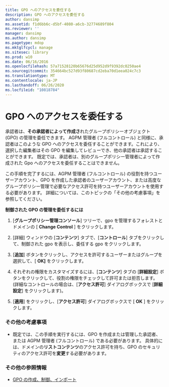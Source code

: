 ```yaml
---
title: GPO へのアクセスを委任する
description: GPO へのアクセスを委任する
author: dansimp
ms.assetid: f1d6bb6c-d5bf-4080-a6cb-32774689f804
ms.reviewer: ''
manager: dansimp
ms.author: dansimp
ms.pagetype: mdop
ms.mktglfcycl: manage
ms.sitesec: library
ms.prod: w10
ms.date: 06/16/2016
ms.openlocfilehash: 57a71528120b65676d25d952d9f9392dc0250ae4
ms.sourcegitcommit: 354664bc527d93f80687cd2eba70d1eea024c7c3
ms.translationtype: MT
ms.contentlocale: ja-JP
ms.lasthandoff: 06/26/2020
ms.locfileid: "10818784"
---
```

# GPO へのアクセスを委任する


承認者は、**その承認者によって作成さ**れたグループポリシーオブジェクト (GPO) の管理を委任できます。 AGPM 管理者 (フルコントロール) と同様に、承認者はこのような GPO へのアクセスを委任することができます。これにより、選択した編集者はその GPO を編集してレビューでき、他の承認者は承認することができます。 既定では、承認者は、別のグループポリシー管理者によって作成された Gpo へのアクセスを委任することはできません。

この手順を完了するには、AGPM 管理者 (フルコントロール) の役割を持つユーザーアカウント、GPO を作成した承認者のユーザーアカウント、または高度なグループポリシー管理で必要なアクセス許可を持つユーザーアカウントを使用する必要があります。 詳細については、このトピックの「その他の考慮事項」を参照してください。

**制御された GPO の管理を委任するには**

1.  [**グループポリシー管理コンソール**] ツリーで、gpo を管理するフォレストとドメインの [ **Change Control** ] をクリックします。

2.  [詳細] ウィンドウの [**コンテンツ**] タブで、[**コントロール**] タブをクリックして、制御された gpo を表示し、委任する gpo をクリックします。

3.  [**追加**] ボタンをクリックし、アクセスを許可するユーザーまたはグループを選択して、[ **OK]** をクリックします。

4.  それぞれの権限をカスタマイズするには、[**コンテンツ**] タブの [**詳細設定**] ボタンをクリックして、役割の権限をチェックして許可または拒否します。 (詳細なコントロールの場合は、[**アクセス許可**] ダイアログボックスで [**詳細設定**] をクリックします)。

5.  [**適用**] をクリックし、[**アクセス許可**] ダイアログボックスで [ **OK** ] をクリックします。

### その他の考慮事項

-   既定では、この手順を実行するには、GPO を作成または管理した承認者、または AGPM 管理者 (フルコントロール) である必要があります。 具体的には、ドメインの**リストコンテンツ**のアクセス許可を持ち、GPO のセキュリティのアクセス許可を**変更**する必要があります。

### その他の参照情報

-   [GPO の作成、制御、インポート](creating-controlling-or-importing-a-gpo-approver.md)

 

 





